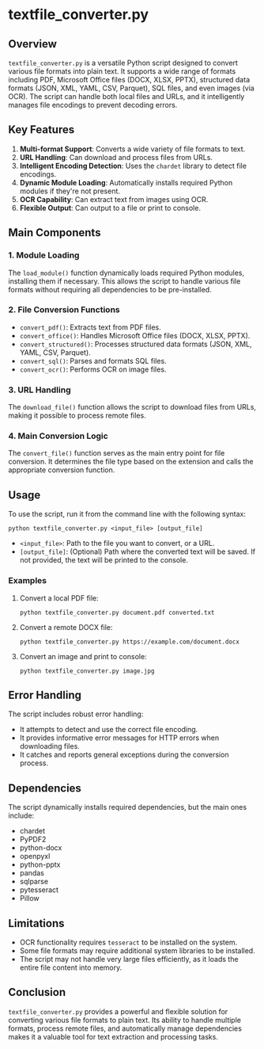 # textfile_converter.py

## Overview

`textfile_converter.py` is a versatile Python script designed to convert various file formats into plain text. It supports a wide range of formats including PDF, Microsoft Office files (DOCX, XLSX, PPTX), structured data formats (JSON, XML, YAML, CSV, Parquet), SQL files, and even images (via OCR). The script can handle both local files and URLs, and it intelligently manages file encodings to prevent decoding errors.

## Key Features

1. **Multi-format Support**: Converts a wide variety of file formats to text.
2. **URL Handling**: Can download and process files from URLs.
3. **Intelligent Encoding Detection**: Uses the `chardet` library to detect file encodings.
4. **Dynamic Module Loading**: Automatically installs required Python modules if they're not present.
5. **OCR Capability**: Can extract text from images using OCR.
6. **Flexible Output**: Can output to a file or print to console.

## Main Components

### 1. Module Loading

The `load_module()` function dynamically loads required Python modules, installing them if necessary. This allows the script to handle various file formats without requiring all dependencies to be pre-installed.

### 2. File Conversion Functions

- `convert_pdf()`: Extracts text from PDF files.
- `convert_office()`: Handles Microsoft Office files (DOCX, XLSX, PPTX).
- `convert_structured()`: Processes structured data formats (JSON, XML, YAML, CSV, Parquet).
- `convert_sql()`: Parses and formats SQL files.
- `convert_ocr()`: Performs OCR on image files.

### 3. URL Handling

The `download_file()` function allows the script to download files from URLs, making it possible to process remote files.

### 4. Main Conversion Logic

The `convert_file()` function serves as the main entry point for file conversion. It determines the file type based on the extension and calls the appropriate conversion function.

## Usage

To use the script, run it from the command line with the following syntax:

```
python textfile_converter.py <input_file> [output_file]
```

- `<input_file>`: Path to the file you want to convert, or a URL.
- `[output_file]`: (Optional) Path where the converted text will be saved. If not provided, the text will be printed to the console.

### Examples

1. Convert a local PDF file:
   ```
   python textfile_converter.py document.pdf converted.txt
   ```

2. Convert a remote DOCX file:
   ```
   python textfile_converter.py https://example.com/document.docx
   ```

3. Convert an image and print to console:
   ```
   python textfile_converter.py image.jpg
   ```

## Error Handling

The script includes robust error handling:
- It attempts to detect and use the correct file encoding.
- It provides informative error messages for HTTP errors when downloading files.
- It catches and reports general exceptions during the conversion process.

## Dependencies

The script dynamically installs required dependencies, but the main ones include:
- chardet
- PyPDF2
- python-docx
- openpyxl
- python-pptx
- pandas
- sqlparse
- pytesseract
- Pillow

## Limitations

- OCR functionality requires `tesseract` to be installed on the system.
- Some file formats may require additional system libraries to be installed.
- The script may not handle very large files efficiently, as it loads the entire file content into memory.

## Conclusion

`textfile_converter.py` provides a powerful and flexible solution for converting various file formats to plain text. Its ability to handle multiple formats, process remote files, and automatically manage dependencies makes it a valuable tool for text extraction and processing tasks.